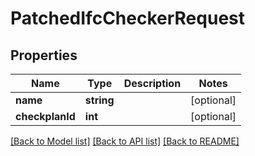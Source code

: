 # PatchedIfcCheckerRequest

## Properties
Name | Type | Description | Notes
------------ | ------------- | ------------- | -------------
**name** | **string** |  | [optional] 
**checkplanId** | **int** |  | [optional] 

[[Back to Model list]](../README.md#documentation-for-models) [[Back to API list]](../README.md#documentation-for-api-endpoints) [[Back to README]](../README.md)


